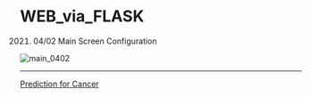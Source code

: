 # WEB_via_FLASK

2021. 04/02  Main Screen Configuration <br>

![main_0402](https://user-images.githubusercontent.com/70185551/113389357-dd469780-93ca-11eb-8ca8-ce6be354cb0f.jpg)
<br><hr>

<a href="https://github.com/HYUNSOOLEE-6839/WEB_via_FLASK/blob/main/Classification/cancer_model.ipynb">Prediction for Cancer</a>
